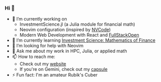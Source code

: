 ### Hi 👋

- 🔭 I’m currently working on 
  - InvestmentScience.jl (a Julia module for financial math)
  - Neovim configuration (inspired by [NVCode](https://github.com/ChristianChiarulli/nvcode))
  - Modern Web Development with React and [FullStackOpen](https://fullstackopen.com/)
- 🌱 I’m currently learning [Investment Science: Mathematics of Finance](https://www.goodreads.com/book/show/17070421-investment-science)
- 🤔 I’m looking for help with Neovim
- 💬 Ask me about my work in HPC, Julia, or applied math
- 📫 How to reach me: 
  - Check out my [website](https://vaverka.gitlab.io/)
  - If you're on Gemini, check out my [capsule](https://tilde.team/~javak/)
- ⚡ Fun fact: I'm an amateur Rubik's Cuber

<!-- 
- 👯 I’m looking to collaborate on ... 
- 😄 Pronouns: ... 
-->
